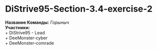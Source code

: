 # DiStrive95-Section-3.4-exercise-2

**Название Команды:** *Горыныч*  
**Участники:**  
    + DiStrive95 - Lead  
    + DeeMonster-cyber  
    + DeeMonster-comrade  
